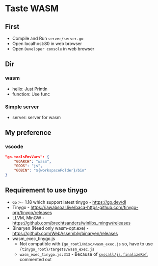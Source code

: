 # Taste WASM

## First
* Compile and Run `server/server.go`
* Open localhost:80 in web browser
* Open `Developer console` in web browser

## Dir

### wasm
* hello: Just Println
* function: Use func

### Simple server
* server: server for wasm

## My preference

### vscode

```json
"go.toolsEnvVars": {
    "GOARCH": "wasm",
    "GOOS": "js",
    "GOBIN": "${workspaceFolder}/bin"
}
```

## Requirement to use tinygo
* `Go` >= 1.18 which support latest tinygo - https://go.dev/dl
* Tinygo - https://jawabsoal.live/baca-https-github.com/tinygo-org/tinygo/releases
* LLVM, MinGW - https://github.com/brechtsanders/winlibs_mingw/releases
* Binaryen (Need only wasm-opt.exe) - https://github.com/WebAssembly/binaryen/releases
* wasm_exec_tinygo.js
    * Not compatible with `{go_root}/misc/wasm_exec.js` so, have to use `{tinygo_root}/targets/wasm_exec.js`
    * `wasm_exec_tinygo.js:313` - Because of [`syscall/js.finalizeRef`](https://github.com/tinygo-org/tinygo/issues/1140), commented out

